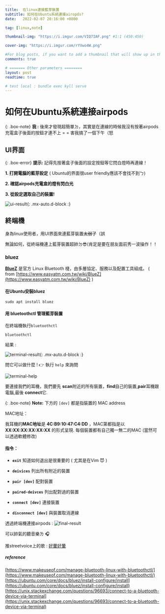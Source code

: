 ```yaml
---
title:  在linux連接藍芽裝置
subtitle: 如何在Ubuntu系統連接airopds? 
date:   2022-02-07 20:16:00 +0800

tag: [linux,note]

thumbnail-img: "https://i.imgur.com/VIQ7IAF.png" #1:1 (450:450)

cover-img: "https://i.imgur.com/rYVwo4W.png"

#For blog posts, if you want to add a thumbnail that will show up in the feed, use thumbnail-img: /path/to/image. If no thumbnail is provided, then cover-img will be used as the thumbnail. You can use thumbnail-img: "" to disable a thumbnail.
comments: true

# ======= Other parameters ========
layout: post
readtime: true

# test local : bundle exec kyll serve
---
```

# 如何在Ubuntu系統連接airpods


{: .box-note}
**我 :** 後來才發現超簡單ㄉ，其實是在連線的時候我沒有按著airpods充電盒子後面的按鈕才連不上 = = 害我搞了一個下午（怒 

## UI界面


{: .box-error}
**提示:** 記得先按著盒子後面的設定按鈕等它閃白燈時再連線！

**1. 打開電腦的藍芽設定** ( Ubuntu的界面很user friendly應該不會找不到ㄅ)

**2. 確認airpods充電盒的燈有閃白光**

**3. 從設定選取自己的裝置!**

![ui-result](https://i.imgur.com/tBAtKyS.png){: .mx-auto.d-block :}

## 終端機

身為linux使用者，用UI界面來連藍芽裝置~~太弱了~~（誤

無論如何，從終端機連上藍芽裝置超帥ㄉ😎(肯定是要在朋友面前秀一波操作！！

### bluez

[**BlueZ**](http://www.bluez.org/) 是官方 Linux Bluetooth 棧，由多層協定、服務以及配置工具組成。 ( from [https://www.easyatm.com.tw/wiki/BlueZ](https://www.easyatm.com.tw/wiki/BlueZ) )

#### 在Ubuntu安裝bluez

```shell
sudo apt install bluez 
```
#### 用 **bluetoothctl** 管理藍芽裝置

在終端機執行`bluetoothctl`
```shell
bluetoothctl
```

結果 :

![terminal-result](https://i.imgur.com/yHJRh2M.png){: .mx-auto.d-block :}

問它可以做什麼 ! 👉 執行 `help` 來詢問

![terminal-help](https://i.imgur.com/aY4kIYW.png)


要連接我們的耳機，我們要先 **scan**附近的所有裝置，**find**自己的裝置,**pair**耳機跟電腦,最後 **connect**它.


{: .box-note}
**Note:** 下方的 `[dev]` 都是指裝置的 MAC address

MAC地址：

我耳機的**MAC地址**是 **4C:B9:10:47:C4:DD** ，MAC第都指是以 **XX:XX:XX:XX:XX:XX** 的形式呈現. 每個裝置都有自己獨一無二的MAC (當然可以透過軟體修改)

#### 指令：
* **`exit`**
 知道如何退出是很重要的 ( 尤其是在Vim 😈 )

* **`deivices`**
 列出所有附近的裝置

* **`pair [dev]`**
 配對裝置

* **`paired-deivces`**
 列出配對過的裝置

* **`connect [dev]`**
 連接裝置

* **`disconnect [dev]`**
 與裝置取消連線

透過終端機連接airpods :
![final-result](https://i.imgur.com/t9P8HAu.png)

可以帥氣的聽音樂ㄌ 🎧 

推streetvoice上的歌 : [好暈好暈](https://streetvoice.com/konwang3/songs/666091/)

##### reference
[https://www.makeuseof.com/manage-bluetooth-linux-with-bluetoothctl/](https://www.makeuseof.com/manage-bluetooth-linux-with-bluetoothctl/)
[https://ubuntu.com/core/docs/bluez/install-configure/install](https://ubuntu.com/core/docs/bluez/install-configure/install)
[https://unix.stackexchange.com/questions/96693/connect-to-a-bluetooth-device-via-terminal](https://unix.stackexchange.com/questions/96693/connect-to-a-bluetooth-device-via-terminal)





